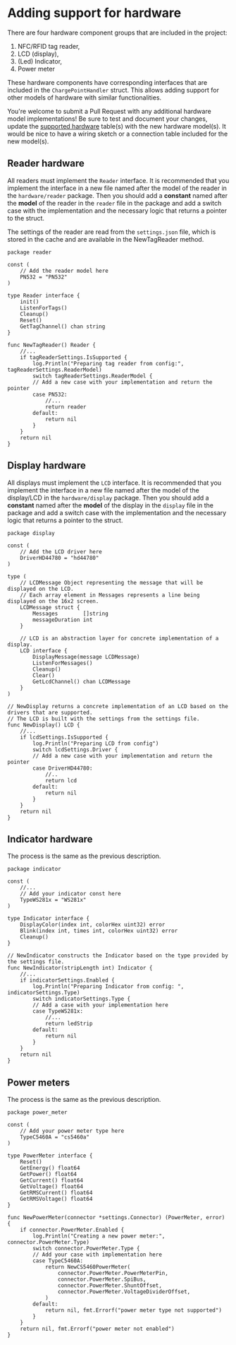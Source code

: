 # Adding support for hardware

There are four hardware component groups that are included in the project:

1. NFC/RFID tag reader,
2. LCD (display),
3. (Led) Indicator,
4. Power meter

These hardware components have corresponding interfaces that are included in the `ChargePointHandler` struct. This
allows adding support for other models of hardware with similar functionalities.

You're welcome to submit a Pull Request with any additional hardware model implementations! Be sure to test and document
your changes, update the [supported hardware](../hardware/hardware.md) table(s) with the new hardware model(s). It would
be nice to have a wiring sketch or a connection table included for the new model(s).

## Reader hardware

All readers must implement the `Reader` interface. It is recommended that you implement the interface in a new file
named after the model of the reader in the `hardware/reader` package. Then you should add a **constant** named after
the **model** of the reader in the `reader` file in the package and add a switch case with the implementation and the
necessary logic that returns a pointer to the struct.

The settings of the reader are read from the `settings.json` file, which is stored in the cache and are available in the
NewTagReader method.

```golang
package reader

const (
	// Add the reader model here
	PN532 = "PN532"
)

type Reader interface {
	init()
	ListenForTags()
	Cleanup()
	Reset()
	GetTagChannel() chan string
}

func NewTagReader() Reader {
	//...
	if tagReaderSettings.IsSupported {
		log.Println("Preparing tag reader from config:", tagReaderSettings.ReaderModel)
		switch tagReaderSettings.ReaderModel {
		// Add a new case with your implementation and return the pointer
		case PN532:
			//...
			return reader
		default:
			return nil
		}
	}
	return nil
}
```

## Display hardware

All displays must implement the `LCD` interface. It is recommended that you implement the interface in a new file named
after the model of the display/LCD in the `hardware/display` package. Then you should add a **constant** named after
the **model** of the display in the `display` file in the package and add a switch case with the implementation and the
necessary logic that returns a pointer to the struct.

```golang
package display

const (
	// Add the LCD driver here
	DriverHD44780 = "hd44780"
)

type (
	// LCDMessage Object representing the message that will be displayed on the LCD.
	// Each array element in Messages represents a line being displayed on the 16x2 screen.
	LCDMessage struct {
		Messages        []string
		messageDuration int
	}

	// LCD is an abstraction layer for concrete implementation of a display.
	LCD interface {
		DisplayMessage(message LCDMessage)
		ListenForMessages()
		Cleanup()
		Clear()
		GetLcdChannel() chan LCDMessage
	}
)

// NewDisplay returns a concrete implementation of an LCD based on the drivers that are supported.
// The LCD is built with the settings from the settings file.
func NewDisplay() LCD {
	//...
	if lcdSettings.IsSupported {
		log.Println("Preparing LCD from config")
		switch lcdSettings.Driver {
		// Add a new case with your implementation and return the pointer
		case DriverHD44780:
			//..
			return lcd
		default:
			return nil
		}
	}
	return nil
}
```

## Indicator hardware

The process is the same as the previous description.

```golang
package indicator

const (
	//...
	// Add your indicator const here
	TypeWS281x = "WS281x"
)

type Indicator interface {
	DisplayColor(index int, colorHex uint32) error
	Blink(index int, times int, colorHex uint32) error
	Cleanup()
}

// NewIndicator constructs the Indicator based on the type provided by the settings file.
func NewIndicator(stripLength int) Indicator {
	//...
	if indicatorSettings.Enabled {
		log.Println("Preparing Indicator from config: ", indicatorSettings.Type)
		switch indicatorSettings.Type {
		// Add a case with your implementation here
		case TypeWS281x:
			//...
			return ledStrip
		default:
			return nil
		}
	}
	return nil
}
```

## Power meters

The process is the same as the previous description.

```golang
package power_meter

const (
	// Add your power meter type here
	TypeC5460A = "cs5460a"
)

type PowerMeter interface {
	Reset()
	GetEnergy() float64
	GetPower() float64
	GetCurrent() float64
	GetVoltage() float64
	GetRMSCurrent() float64
	GetRMSVoltage() float64
}

func NewPowerMeter(connector *settings.Connector) (PowerMeter, error) {
	if connector.PowerMeter.Enabled {
		log.Println("Creating a new power meter:", connector.PowerMeter.Type)
		switch connector.PowerMeter.Type {
		// Add your case with implementation here
		case TypeC5460A:
			return NewCS5460PowerMeter(
				connector.PowerMeter.PowerMeterPin,
				connector.PowerMeter.SpiBus,
				connector.PowerMeter.ShuntOffset,
				connector.PowerMeter.VoltageDividerOffset,
			)
		default:
			return nil, fmt.Errorf("power meter type not supported")
		}
	}
	return nil, fmt.Errorf("power meter not enabled")
}
```
